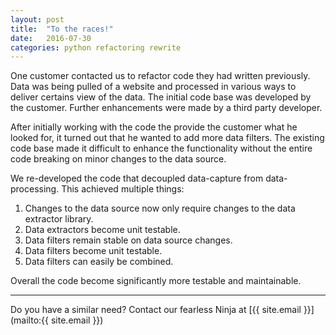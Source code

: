 ```yaml
---
layout: post
title:  "To the races!"
date:   2016-07-30
categories: python refactoring rewrite
---
```


One customer contacted us to refactor code they had written previously.
Data was being pulled of a website and processed in various ways to deliver certains view of the data.
The initial code base was developed by the customer. Further enhancements were made by a third party developer.

After initially working with the code the provide the customer what he looked for, it turned out that he
wanted to add more data filters. The existing code base made it difficult to enhance the functionality without the
entire code breaking on minor changes to the data source.

We re-developed the code that decoupled data-capture from data-processing.
This achieved multiple things:

1. Changes to the data source now only require changes to the data extractor library.
2. Data extractors become unit testable.
3. Data filters remain stable on data source changes.
4. Data filters become unit testable.
5. Data filters can easily be combined.

Overall the code become significantly more testable and maintainable.

---

Do you have a similar need? Contact our fearless Ninja at [{{ site.email }}](mailto:{{ site.email }})